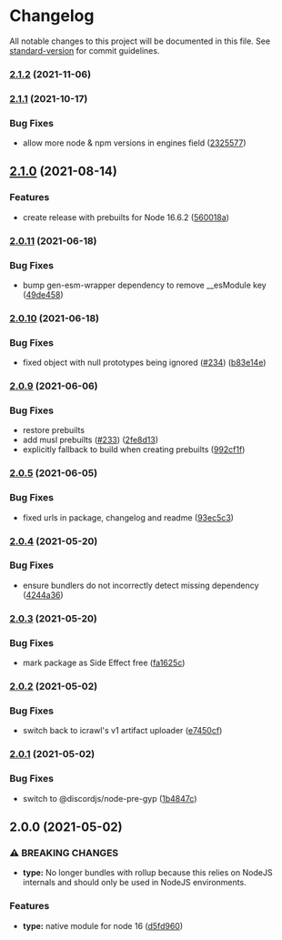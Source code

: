 # Changelog

All notable changes to this project will be documented in this file. See [standard-version](https://github.com/conventional-changelog/standard-version) for commit guidelines.

### [2.1.2](https://github.com/sapphiredev/type/compare/v2.1.1...v2.1.2) (2021-11-06)

### [2.1.1](https://github.com/sapphiredev/type/compare/v2.1.0...v2.1.1) (2021-10-17)


### Bug Fixes

* allow more node & npm versions in engines field ([2325577](https://github.com/sapphiredev/type/commit/232557704ad5f754eac56711ac05ded97a2f4ba8))

## [2.1.0](https://github.com/sapphiredev/type/compare/v2.0.11...v2.1.0) (2021-08-14)


### Features

* create release with prebuilts for Node 16.6.2 ([560018a](https://github.com/sapphiredev/type/commit/560018a01a90e07666fba00035af774bf1d4a7c8))

### [2.0.11](https://github.com/sapphiredev/type/compare/v2.0.10...v2.0.11) (2021-06-18)


### Bug Fixes

* bump gen-esm-wrapper dependency to remove __esModule key ([49de458](https://github.com/sapphiredev/type/commit/49de4589849aef0adeeab66504c4ac0149822602))

### [2.0.10](https://github.com/sapphiredev/type/compare/v2.0.9...v2.0.10) (2021-06-18)


### Bug Fixes

* fixed object with null prototypes being ignored ([#234](https://github.com/sapphiredev/type/issues/234)) ([b83e14e](https://github.com/sapphiredev/type/commit/b83e14e4f2917cd55e8d3cdf25562c0e3b35a80d))

### [2.0.9](https://github.com/sapphiredev/type/compare/v2.0.5...v2.0.9) (2021-06-06)

### Bug Fixes

-   restore prebuilts
-   add musl prebuilts ([#233](https://github.com/sapphiredev/type/issues/233)) ([2fe8d13](https://github.com/sapphiredev/type/commit/2fe8d13ad7e138cf8af3ea1b057beddb09369522))
-   explicitly fallback to build when creating prebuilts ([992cf1f](https://github.com/sapphiredev/type/commit/992cf1f0b560e857c28fe2a846a137a9eb671b6b))

### [2.0.5](https://github.com/sapphiredev/type/compare/v2.0.4...v2.0.5) (2021-06-05)

### Bug Fixes

-   fixed urls in package, changelog and readme ([93ec5c3](https://github.com/sapphiredev/type/commit/93ec5c3918bfec502efcbc417999d7fbc74cd4d6))

### [2.0.4](https://github.com/sapphiredev/type/compare/v2.0.3...v2.0.4) (2021-05-20)

### Bug Fixes

-   ensure bundlers do not incorrectly detect missing dependency ([4244a36](https://github.com/sapphiredev/type/commit/4244a3608f86bb7f99c1cbff04741794f035e187))

### [2.0.3](https://github.com/sapphiredev/type/compare/v2.0.2...v2.0.3) (2021-05-20)

### Bug Fixes

-   mark package as Side Effect free ([fa1625c](https://github.com/sapphiredev/type/commit/fa1625c1957fc182e7597499c7573d843ab11652))

### [2.0.2](https://github.com/sapphiredev/type/compare/v2.0.1...v2.0.2) (2021-05-02)

### Bug Fixes

-   switch back to icrawl's v1 artifact uploader ([e7450cf](https://github.com/sapphiredev/type/commit/e7450cfbd887e37597e840aa3bd1e919f9fa8a58))

### [2.0.1](https://github.com/sapphiredev/type/compare/v2.0.0...v2.0.1) (2021-05-02)

### Bug Fixes

-   switch to @discordjs/node-pre-gyp ([1b4847c](https://github.com/sapphiredev/type/commit/1b4847c5bae9c20f78ba34e3be3edb067dafd4dc))

## 2.0.0 (2021-05-02)

### ⚠ BREAKING CHANGES

-   **type:** No longer bundles with rollup because this relies on NodeJS internals and should
    only be used in NodeJS environments.

### Features

-   **type:** native module for node 16 ([d5fd960](https://github.com/sapphiredev/type/commit/d5fd9607f6e951d712d9dbf3160bd78dd57fdf82))
